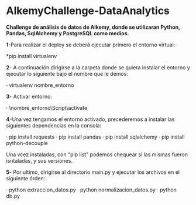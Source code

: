 # AlkemyChallenge-DataAnalytics
**Challenge de análisis de datos de Alkemy, donde se utilizaran Python, Pandas, SqlAlchemy y PostgreSQL como medios.**

**1**-Para realizar el deploy se deberá ejecutar primero el entorno virtual:

*pip install virtualenv

**2**- A continuación dirigirse a la carpeta donde se quiera instalar el entorno y ejecutar lo siguiente bajo el nombre que le demos:

·  virtualenv nombre_entorno

**3**- Activar entorno:

·  \nombre_entorno\Script\activate

**4**-Una vez tengamos el entorno activado, precederemos a instalar las siguientes dependencias en la consola:

·  pip install requests
·  pip install pandas
·  pip install sqlalchemy
·  pip install python-decouple

Una vcez instaladas, con "pip list" podemos chequear si las mismas fueron isntaladas, y sus versiones.

**5**- Por ultimo, dirigirse al directorio main.py y ejecutar los archivos en el siguiente órden:

·  python extraccion_datos.py
·  python normalizacion_datos.py
·  python db.py


